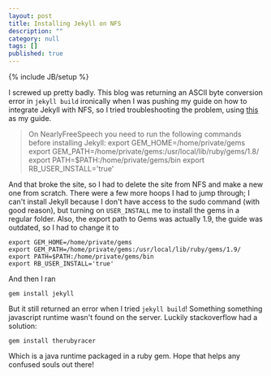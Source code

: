 ```yaml
---
layout: post
title: Installing Jekyll on NFS
description: ""
category: null
tags: []
published: true
---
```


{% include JB/setup %}

I screwed up pretty badly. This blog was returning an ASCII byte conversion error in
`jekyll build` ironically when I was pushing my guide on how to integrate Jekyll with NFS, so I tried troubleshooting the problem, using [this](http://jekyllrb.com/docs/troubleshooting/) as my guide. 

> On NearlyFreeSpeech you need to run the following commands before installing Jekyll:
	export GEM_HOME=/home/private/gems
	export GEM_PATH=/home/private/gems:/usr/local/lib/ruby/gems/1.8/
	export PATH=$PATH:/home/private/gems/bin
	export RB_USER_INSTALL='true'
    
And that broke the site, so I had to delete the site from NFS and make a new one from scratch. There were a few more hoops I had to jump through; I can't install Jekyll because I don't have access to the sudo command (with good reason), but turning on `USER_INSTALL` me to install the gems in a regular folder. Also, the export path to Gems was actually 1.9, the guide was outdated, so I had to change it to 

	export GEM_HOME=/home/private/gems
	export GEM_PATH=/home/private/gems:/usr/local/lib/ruby/gems/1.9/
	export PATH=$PATH:/home/private/gems/bin
	export RB_USER_INSTALL='true'

And then I ran 
	
    gem install jekyll

But it still returned an error when I tried `jekyll build`! Something something javascript runtime wasn't found on the server. Luckily stackoverflow had a solution: 
	
    gem install therubyracer
    
Which is a java runtime packaged in a ruby gem. Hope that helps any confused souls out there!
    
    
    